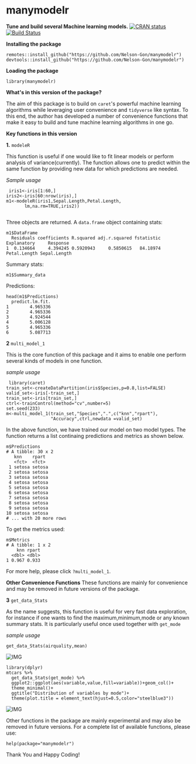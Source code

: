 # manymodelr

**Tune and build several Machine learning models.**
[![CRAN status](https://www.r-pkg.org/badges/version/manymodelr)](https://cran.r-project.org/package=manymodelr)
[![Build Status](https://travis-ci.org/Nelson-Gon/manymodelr.png?branch=master)](https://travis-ci.org/Nelson-Gon/manymodelr)

**Installing the package**

```
remotes::install_github("https://github.com/Nelson-Gon/manymodelr")
devtools::install_github("https://github.com/Nelson-Gon/manymodelr")
```

**Loading the package**

`library(manymodelr)`

**What's in this version of the package?**

The aim of this package is to build on `caret`'s powerful machine learning algorithms while leveraging user convenience and `tidyverse` like syntax. To this end, the author has developed a number of convenience functions that make it easy to build and tune machine learning algorithms in one go. 

**Key functions in this version**

**1.** `modeleR`
   
   This function is useful if one would like to fit linear models or perform analysis of variance(currently). The function allows one to predict within the same function by providing new data for which predictions are needed.  
   
  *Sample usage*
 
 ```
  iris1<-iris[1:60,]
iris2<-iris[60:nrow(iris),]
m1<-modeleR(iris1,Sepal.Length,Petal.Length,
        lm,na.rm=TRUE,iris2))
   
  ```

Three objects are returned. A `data.frame` object containing stats:

```
m1$DataFrame
  Residuals coefficients R.squared adj.r.squared fstatistic  Explanatory     Response
1  0.134664     4.394245 0.5920943     0.5850615   84.18974 Petal.Length Sepal.Length

```

Summary stats:

```
m1$Summary_data

```

Predictions:

```
head(m1$Predictions)
  predict.lm.fit.
1        4.965336
2        4.965336
3        4.924544
4        5.006128
5        4.965336
6        5.087713

```

**2** `multi_model_1`

This is the core function of this package and it aims to enable one perform several kinds of models in one function.
 
 *sample usage*

```
 library(caret)
train_set<-createDataPartition(iris$Species,p=0.8,list=FALSE)
valid_set<-iris[-train_set,]
train_set<-iris[train_set,]
ctrl<-trainControl(method="cv",number=5)
set.seed(233)
m<-multi_model_1(train_set,"Species",".",c("knn","rpart"),
                 "Accuracy",ctrl,newdata =valid_set)
```

In the above function, we have trained our model on two model types. The function returns a list continaing predictions and metrics as shown below.


```
m$Predictions
# A tibble: 30 x 2
   knn    rpart 
   <fct>  <fct> 
 1 setosa setosa
 2 setosa setosa
 3 setosa setosa
 4 setosa setosa
 5 setosa setosa
 6 setosa setosa
 7 setosa setosa
 8 setosa setosa
 9 setosa setosa
10 setosa setosa
# ... with 20 more rows

```

To get the metrics used:

```
m$Metrics
# A tibble: 1 x 2
    knn rpart
  <dbl> <dbl>
1 0.967 0.933

```

For more help, please click `?multi_model_1`.





**Other Convenience Functions**
These functions are mainly for convenience and may be removed in future versions of the package.

**3**  `get_data_Stats`

As the name suggests, this function is useful for very fast data exploration, for instance if one wants to find the maximum,minimum,mode or any known summary stats. It is particularly useful once used together with `get_mode`

*sample usage*

`get_data_Stats(airquality,mean)`

![IMG](http://i67.tinypic.com/2sb6gyp.png)

```
library(dplyr)
mtcars %>%
  get_data_Stats(get_mode) %>% 
  ggplot2::ggplot(aes(variable,value,fill=variable))+geom_col()+
  theme_minimal()+
  ggtitle("Distribution of variables by mode")+
  theme(plot.title = element_text(hjust=0.5,color="steelblue3"))
  ```
  ![IMG](http://i68.tinypic.com/2qwkab5.png)
  
 Other functions in the package are mainly experimental and may also be removed in future versions. For a complete list of available functions, please use:
 
 `help(package="manymodelr")`
 
 Thank You and Happy Coding!
 
